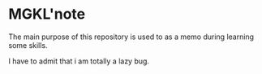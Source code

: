 # MGKL'note
The main purpose of this repository is used to as a memo during learning some skills.

I have to admit that i am totally a lazy bug.
